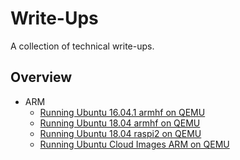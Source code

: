 # Write-Ups

A collection of technical write-ups.

## Overview

* ARM
  * [Running Ubuntu 16.04.1 armhf on QEMU](ubuntu-xenial-armfh-qemu.md)
  * [Running Ubuntu 18.04 armhf on QEMU](ubuntu-bionic-armfh-qemu.md)
  * [Running Ubuntu 18.04 raspi2 on QEMU](qemu-arm-ubuntu-bionic-raspi2.md)
  * [Running Ubuntu Cloud Images ARM on QEMU](qemu-arm-ubuntu-cloudimg.md)
